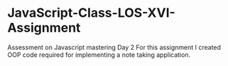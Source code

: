 # JavaScript-Class-LOS-XVI-Assignment
Assessment on Javascript mastering Day 2
For this assignment I created OOP code required for implementing a note taking application.
